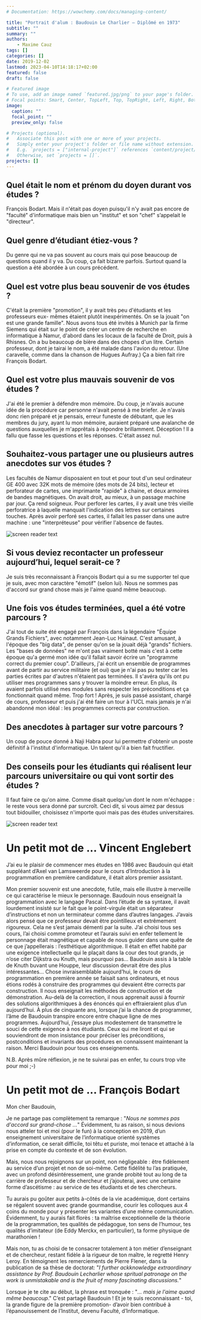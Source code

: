 ```yaml
---
# Documentation: https://wowchemy.com/docs/managing-content/

title: "Portrait d'alum : Baudouin Le Charlier – Diplômé en 1973"
subtitle: ""
summary: ""
authors: 
    - Maxime Cauz
tags: []
categories: []
date: 2019-12-02
lastmod: 2023-04-10T14:18:17+02:00
featured: false
draft: false

# Featured image
# To use, add an image named `featured.jpg/png` to your page's folder.
# Focal points: Smart, Center, TopLeft, Top, TopRight, Left, Right, BottomLeft, Bottom, BottomRight.
image:
  caption: ""
  focal_point: ""
  preview_only: false

# Projects (optional).
#   Associate this post with one or more of your projects.
#   Simply enter your project's folder or file name without extension.
#   E.g. `projects = ["internal-project"]` references `content/project/deep-learning/index.md`.
#   Otherwise, set `projects = []`.
projects: []
---
```


## Quel était le nom et prénom du doyen durant vos études ?

François Bodart. Mais il n'était pas doyen puisqu'il n'y avait pas encore de "faculté" d'informatique mais bien un "institut" et son "chef" s’appelait le "directeur".

## Quel genre d’étudiant étiez-vous ?

Du genre qui ne va pas souvent au cours mais qui pose beaucoup de questions quand il y va. Du coup, ça fait bizarre parfois. Surtout quand la question a été abordée à un cours précédent.

## Quel est votre plus beau souvenir de vos études ?

C'était la première "promotion", il y avait très peu d'étudiants et les professeurs eux- mêmes étaient plutôt inexpérimentés. On se la jouait "on est une grande famille". Nous avons tous été invités à Munich par la firme Siemens qui était sur le point de créer un centre de recherche en informatique à Namur, d'abord dans les locaux de la faculté de Droit, puis à Rhisnes. On a bu beaucoup de bière dans des chopes d'un litre. Certain professeur, dont je tairai le nom, a été malade dans l'avion du retour. (Une caravelle, comme dans la chanson de Hugues Aufray.) Ça a bien fait rire François Bodart.

## Quel est votre plus mauvais souvenir de vos études ?

J'ai été le premier à défendre mon mémoire. Du coup, je n'avais aucune idée de la procédure car personne n'avait pensé à me briefer. Je n'avais donc rien préparé et je pensais, erreur funeste de débutant, que les membres du jury, ayant lu mon mémoire, auraient préparé une avalanche de questions auxquelles je m'apprêtais à répondre brillamment. Déception ! Il a fallu que fasse les questions et les réponses. C'était assez nul.

## Souhaitez-vous partager une ou plusieurs autres anecdotes sur vos études ?

Les facultés de Namur disposaient en tout et pour tout d'un seul ordinateur GE 400 avec 32K mots de mémoire (des mots de 24 bits), lecteur et perforateur de cartes, une imprimante "rapide" à chaine, et deux armoires de bandes magnétiques. On avait droit, au mieux, à un passage machine par jour. Ça rend soigneux. Pour perforer les cartes, il y avait une très vieille perforatrice à laquelle manquait l'indication des lettres sur certaines touches. Après avoir perforé ses cartes, il fallait les passer dans une autre machine : une "interpréteuse" pour vérifier l'absence de fautes.

![screen reader text](visite-roi-baudouin-1974.jpg "Visite du Roi Baudouin à l’Institut d’Informatique en 1974")

## Si vous deviez recontacter un professeur aujourd’hui, lequel serait-ce ?

Je suis très reconnaissant à François Bodart qui a su me supporter tel que je suis, avec mon caractère "émotif" (selon lui). Nous ne sommes pas d'accord sur grand chose mais je l'aime quand même beaucoup.

## Une fois vos études terminées, quel a été votre parcours ?

J'ai tout de suite été engagé par François dans la légendaire "Équipe Grands Fichiers", avec notamment Jean-Luc Hainaut. C'est amusant, à l'époque des "big data", de penser qu'on se la jouait déjà "grands" fichiers. Les "bases de données" ne m'ont pas vraiment botté mais c'est à cette époque qu'a germé mon idée qu'il fallait savoir écrire un "programme correct du premier coup". D'ailleurs, j'ai écrit un ensemble de programmes avant de partir au service militaire (et oui) que je n'ai pas pu tester car les parties écrites par d'autres n'étaient pas terminées. Il s'avéra qu'ils ont pu utiliser mes programmes sans y trouver la moindre erreur. En plus, ils avaient parfois utilisé mes modules sans respecter les préconditions et ça fonctionnait quand même. Trop fort !
Après, je suis passé assistant, chargé de cours, professeur et puis j'ai été faire un tour à l'UCL mais jamais je n'ai abandonné mon idéal : les programmes corrects par construction.

## Des anecdotes à partager sur votre parcours ?

Un coup de pouce donné à Naji Habra pour lui permettre d'obtenir un poste définitif à l'institut d'informatique. Un talent qu'il a bien fait fructifier.

## Des conseils pour les étudiants qui réalisent leur parcours universitaire ou qui vont sortir des études ?

Il faut faire ce qu'on aime. Comme disait quelqu'un dont le nom m'échappe : le reste vous sera donné par surcroît. Ceci dit, si vous aimez par dessus tout bidouiller, choisissez n'importe quoi mais pas des études universitaires.

![screen reader text](blecharlier.jpg "")

# Un petit mot de ... Vincent Englebert

J’ai eu le plaisir de commencer mes études en 1986 avec Baudouin qui était suppléant d’Axel van Lamsweerde pour le cours d’Introduction à la programmation en première candidature, il était alors premier assistant.

Mon premier souvenir est une anecdote, futile, mais elle illustre à merveille ce qui caractérise le mieux le personnage. Baudouin nous enseignait la programmation avec le langage Pascal. Dans l’étude de sa syntaxe, il avait lourdement insisté sur le fait que le point-virgule était un séparateur d’instructions et non un terminateur comme dans d’autres langages. J’avais alors pensé que ce professeur devait être pointilleux et extrêmement rigoureux. Cela ne s’est jamais démenti par la suite. J’ai choisi tous ses cours, l’ai choisi comme promoteur et l’aurais suivi en enfer tellement le personnage était magnétique et capable de nous guider dans une quête de ce que j’appellerais : l’esthétique algorithmique. Il était en effet habité par une exigence intellectuelle qui le plaçait dans la cour des tout grands, je n’ose citer Dijkstra ou Knuth, mais pourquoi pas... Baudouin assis à la table de Knuth buvant une Houppe, leur discussion devrait être des plus intéressantes... Chose invraisemblable aujourd’hui, le cours de programmation en première année se faisait sans ordinateurs, et nous étions rodés à construire des programmes qui devaient être corrects par construction. Il nous enseignait les méthodes de construction et de démonstration. Au-delà de la correction, il nous apprenait aussi à fournir des solutions algorithmiques à des énoncés qui en effraieraient plus d’un aujourd’hui. À plus de cinquante ans, lorsque j’ai la chance de programmer, l’âme de Baudouin transpire encore entre chaque ligne de mes programmes. Aujourd’hui, j’essaye plus modestement de transmettre le souci de cette exigence à nos étudiants. Ceux qui me liront et qui se souviendront de mon insistance pour préciser les préconditions, postconditions et invariants des procédures en connaissent maintenant la raison. Merci Baudouin pour tous ces enseignements.

N.B. Après mûre réflexion, je ne te suivrai pas en enfer, tu cours trop vite pour moi ;-)

# Un petit mot de ... François Bodart

Mon cher Baudouin,

Je ne partage pas complètement ta remarque : "*Nous ne sommes pas d'accord sur grand-chose ...*" Évidemment, tu as raison, si nous devions nous atteler toi et moi (pour le fun) à la conception en 2019, d’un enseignement universitaire de l’informatique orienté systèmes d’information, ce serait difficile, toi têtu et puriste, moi tenace et attaché à la prise en compte du contexte et de son évolution.

Mais, nous nous rejoignons sur un point, non négligeable : être fidèlement au service d’un projet et non de soi-même. Cette fidélité tu l’as pratiquée, avec un profond désintéressement, une grande probité tout au long de ta carrière de professeur et de chercheur et j’ajouterai, avec une certaine forme d’ascétisme : au service de tes étudiants et de tes chercheurs.

Tu aurais pu goûter aux petits à-côtés de la vie académique, dont certains se régalent souvent avec grande gourmandise, courir les colloques aux 4 coins du monde pour y présenter les variantes d’une même communication. Évidemment, tu y aurais fait florès : ta maîtrise exceptionnelle de la théorie de la programmation, tes qualités de pédagogue, ton sens de l’humour, tes qualités d’imitateur (de Eddy Merckx, en particulier), ta forme physique de marathonien !

Mais non, tu as choisi de te consacrer totalement à ton métier d’enseignant et de chercheur, restant fidèle à la rigueur de ton maître, le regretté Henry Leroy.
En témoignent les remerciements de Pierre Flener, dans la publication de sa thèse de doctorat: "*I further ackknowledge extraordinary assistance by Prof. Baudouin Lecharlier whose spritual patronage on the work is unmistakable and is the fruit of many fascinating discussions.*"

Lorsque je te cite au début, la phrase est tronquée : "*... mais je l'aime quand même beaucoup*." C’est partagé Baudouin ! Et je te suis reconnaissant - toi, la grande figure de la première promotion- d’avoir bien contribué à l’épanouissement de l’Institut, devenu Faculté, d’Informatique.
